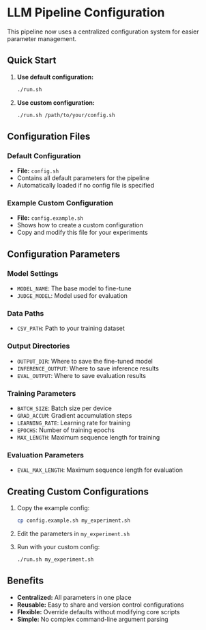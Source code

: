 # LLM Pipeline Configuration

This pipeline now uses a centralized configuration system for easier parameter management.

## Quick Start

1. **Use default configuration:**
   ```bash
   ./run.sh
   ```

2. **Use custom configuration:**
   ```bash
   ./run.sh /path/to/your/config.sh
   ```

## Configuration Files

### Default Configuration
- **File:** `config.sh`
- Contains all default parameters for the pipeline
- Automatically loaded if no config file is specified

### Example Custom Configuration
- **File:** `config.example.sh`
- Shows how to create a custom configuration
- Copy and modify this file for your experiments

## Configuration Parameters

### Model Settings
- `MODEL_NAME`: The base model to fine-tune
- `JUDGE_MODEL`: Model used for evaluation

### Data Paths
- `CSV_PATH`: Path to your training dataset

### Output Directories
- `OUTPUT_DIR`: Where to save the fine-tuned model
- `INFERENCE_OUTPUT`: Where to save inference results
- `EVAL_OUTPUT`: Where to save evaluation results

### Training Parameters
- `BATCH_SIZE`: Batch size per device
- `GRAD_ACCUM`: Gradient accumulation steps
- `LEARNING_RATE`: Learning rate for training
- `EPOCHS`: Number of training epochs
- `MAX_LENGTH`: Maximum sequence length for training

### Evaluation Parameters
- `EVAL_MAX_LENGTH`: Maximum sequence length for evaluation

## Creating Custom Configurations

1. Copy the example config:
   ```bash
   cp config.example.sh my_experiment.sh
   ```

2. Edit the parameters in `my_experiment.sh`

3. Run with your custom config:
   ```bash
   ./run.sh my_experiment.sh
   ```

## Benefits

- **Centralized:** All parameters in one place
- **Reusable:** Easy to share and version control configurations
- **Flexible:** Override defaults without modifying core scripts
- **Simple:** No complex command-line argument parsing
